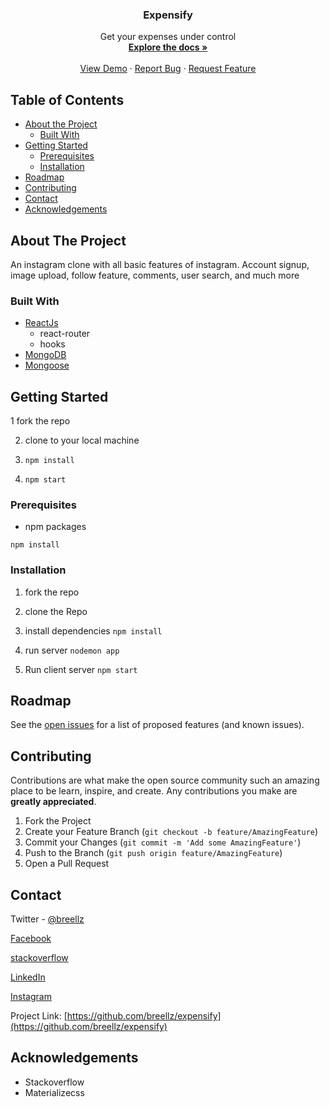 

<p align="center">
  <h3 align="center">Expensify</h3>

  <p align="center">
    Get your expenses under control
    <br />
    <a href="https://github.com/breellz/C-Instagram"><strong>Explore the docs »</strong></a>
    <br />
    <br />
    <a href="https://instaclone400.herokuapp.com/">View Demo</a>
    ·
    <a href="https://github.com/breellz/C-Instagram/issues">Report Bug</a>
    ·
    <a href="https://github.com/breellz/C-Instagram/issues">Request Feature</a>
  </p>
</p>

<!-- TABLE OF CONTENTS -->
## Table of Contents

* [About the Project](#about-the-project)
  * [Built With](#built-with)
* [Getting Started](#getting-started)
  * [Prerequisites](#prerequisites)
  * [Installation](#installation)
* [Roadmap](#roadmap)
* [Contributing](#contributing)
* [Contact](#contact)
* [Acknowledgements](#acknowledgements)

<!-- ABOUT THE PROJECT -->
## About The Project
An instagram clone with all basic features of instagram. Account signup, image upload, follow feature, comments, user search, and much more


### Built With
* [ReactJs](http://reactjs.org)
  * react-router
  * hooks
* [MongoDB](https://mongodb.com)
* [Mongoose](https://mongoosejs.com)
  



<!-- GETTING STARTED -->
## Getting Started

1 fork the repo

2. clone to your local machine

3. ```npm install```

4. ```npm start```

### Prerequisites
* npm packages

```npm install```

### Installation

1. fork the repo

2. clone the Repo

3. install dependencies 
```npm install```

4. run server
```nodemon app```

5. Run client server
```npm start```

<!-- ROADMAP -->
## Roadmap

See the [open issues](https://github.com/breellz/C-Instagram/issues) for a list of proposed features (and known issues).

<!-- CONTRIBUTING -->
## Contributing

Contributions are what make the open source community such an amazing place to be learn, inspire, and create. Any contributions you make are **greatly appreciated**.

1. Fork the Project
2. Create your Feature Branch (`git checkout -b feature/AmazingFeature`)
3. Commit your Changes (`git commit -m 'Add some AmazingFeature'`)
4. Push to the Branch (`git push origin feature/AmazingFeature`)
5. Open a Pull Request

<!-- CONTACT -->
## Contact
Twitter - [@breellz](https://twitter.com/breellz)

[Facebook](https://fb.com/breellz)

[stackoverflow](https://stackoverflow.com/users/13081082/breellz)

[LinkedIn](https://linkedin.com/in/bassit-owolabi-55751b15a)

[Instagram](https://instagram.com/breellzfit)

Project Link: [https://github.com/breellz/expensify](https://github.com/breellz/expensify)

<!-- ACKNOWLEDGEMENTS -->
## Acknowledgements
* Stackoverflow
* Materializecss